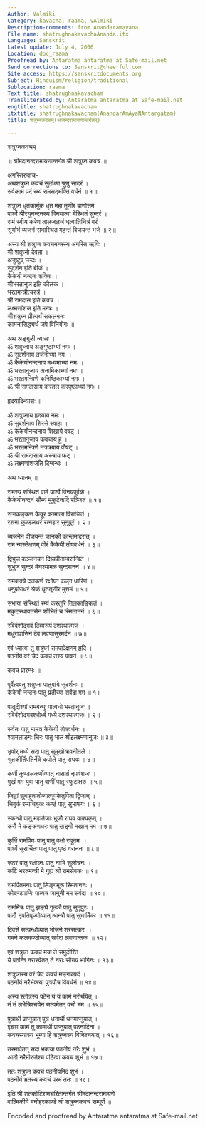 ```yaml
---
Author: Valmiki
Category: kavacha, raama, vAlmIki
Description-comments: from Anandaramayana
File name: shatrughnakavachaAnanda.itx
Language: Sanskrit
Latest update: July 4, 2006
Location: doc_raama
Proofread by: Antaratma antaratma at Safe-mail.net
Send corrections to: Sanskrit@cheerful.com
Site access: https://sanskritdocuments.org
Subject: Hinduism/religion/traditional
Sublocation: raama
Text title: shatrughnakavacham
Transliterated by: Antaratma antaratma at Safe-mail.net
engtitle: shatrughnakavacham
itxtitle: shatrughnakavacham(AnandarAmAyaNAntargatam)
title: शत्रुघ्नकवचम्(आनन्दरामायणान्तर्गतम्)

---
```

  
 शत्रुघ्नकवचम्   
  
॥ श्रीमदानन्दरामायणान्तर्गत श्री शत्रुघ्न कवचं ॥  
  
अगस्तिरुवाच-  
अथशत्रुघ्न कवचं सुतीक्ष्ण श्रुणु सादरं ।  
सर्वकाम प्रदं रम्यं रामसद्भक्ति वर्धनं ॥ १॥  
  
शत्रुघ्नं धृतकार्मुकं धृत महा तूणीर बाणोत्तमं  
पार्श्वे श्रीरघुनन्दनस्य विनयात्वा मेस्थितं सुन्दरं ।  
रामं स्वीय करेण तालजलजं धृत्वातिचित्रं वरं  
सूर्याभं व्यजनं सभास्थित महन्तं विजयन्तं भजे ॥ २॥  
  
अस्य श्री शत्रुघ्न कवचमन्त्रस्य अगस्ति ऋषिः ।  
श्री शत्रुघ्नो देवता ।  
अनुष्टुप् छन्दः ।  
सुदर्शन इति बीजं ।  
कैकेयी नन्दनः शक्तिः ।  
श्रीभरतानुज इति कीलकं ।  
भरतमन्त्रीत्यस्त्रं ।  
श्री रामदास इति कवचं ।  
लक्ष्मणांशज इति मन्त्रः ।  
श्रीशत्रुघ्न प्रीत्यर्थं  सकलमनः  
कामनासिद्ध्यर्थं जपे विनियोगः ॥  
  
अथ अङ्गुळी न्यासः ।  
ॐ शत्रुघ्नाय अङ्गुष्ठाभ्यां नमः ।  
ॐ सुदर्शनाय तर्जनीभ्यां नमः ।  
ॐ कैकेयीनन्दनाय मध्यमाभ्यां नमः ।  
ॐ भरतानुजाय अनामिकाभ्यां नमः ।  
ॐ भरतमन्त्रिणे कनिष्ठिकाभ्यां नमः ।  
ॐ श्री रामदासाय करतल करपृष्ठाभ्यां नमः ॥  
  
हृदयादिन्यासः ॥  
  
ॐ शत्रुघ्नाय हृदयाय नमः ।  
ॐ सुदर्शनाय शिरसे स्वाहा ।  
ॐ कैकेयीनन्दनाय शिखायै वषट् ।  
ॐ भरतानुजाय कवचाय हुं ।  
ॐ भरतमन्त्रिणे नत्रत्रयाय वौषट् ।  
ॐ श्री रामदासाय अस्त्राय फट् ।  
ॐ लक्ष्मणांशजेति दिग्बन्धः ॥  
  
अथ ध्यानम् ॥  
  
रामस्य संस्थितं वामे पार्श्वे विनयपूर्वकं ।  
कैकेयीनन्दनं सौम्यं मुकुटेनादि रञ्जितं ॥ १॥  
  
रत्नकङ्कण केयूर वनमाला विराजितं ।  
रशना कुण्डलधरं रत्नहार सुनूपुरं ॥ २॥  
  
व्यजनेन वीजयन्तं जानकी कान्तमादरात् ।  
राम न्यस्तेक्षणम् वीरं कैकेयी तोषवर्धनं ॥ ३॥  
  
द्विभुजं कञ्जनयनं दिव्यपीताम्बरान्वितं ।  
सुभुजं सुन्दरं मेघश्यामळं सुन्दराननं ॥ ४॥  
  
रामवाक्ये दत्तकर्णं रक्षोघ्नं कड्ग धारिणं ।  
धनुर्बाणधरं श्रेष्ठं धृततूणीर मुत्तमं ॥ ५॥  
  
सभायां संस्थितं रम्यं कस्तूरि तिलकाङ्कितं ।  
मकुटस्थावतंसेन शोभितं च स्मिताननं ॥ ६॥  
  
रविवंशोद्भवं दिव्यरूपं दशरथात्मजं ।  
मधुरावासिनं देवं लवणासुरमर्दनं ॥ ७॥  
  
एवं ध्यात्वा तु शत्रुघ्नं रामपादेक्षणम् हृदि ।  
पठनीयं वरं चेदं कवचं तस्य पावनं ॥ ८॥  
  
कवच प्रारम्भः ॥  
  
पूर्वेत्ववतु शत्रुघ्नः पातुयांये सुदर्शनः ।  
कैकेयी नन्दनः पातु प्रतीच्यां सर्वदा मम ॥ १॥  
  
पातूदीश्यां रामबन्धुः पात्वधो भरतानुजः ।  
रविवंशोद्भवश्चोर्ध्वं मध्ये दशरथात्मजः ॥ २॥  
  
सर्वतः पातु मामत्र कैकेयी तोषवर्धनः ।  
श्यामलाङ्गः चिरः पातु भालं श्रीइलक्ष्मणानुजः ॥ ३॥  
  
भृवोर् मध्ये सदा पातु सुमुखोत्रावनीतले ।  
श्रुतकीर्तिपतिर्नेत्रे कपोले पातु राघवः ॥ ४॥  
  
कर्णौ कुण्डलकर्णोव्यात् नासाग्रं नृपवंशजः ।  
मुखं मम युवा पातु वाणीं पातु स्फुटाक्षरः ॥ ५॥  
  
जिह्वां सुबाहुतातोव्यात्यूपकेतुपिता द्विजान् ।  
चिबुकं रम्यचिबुकः कण्ठं पातु सुभाषणः ॥ ६॥  
  
स्कन्धौ पातु महातेजाः भुजौ राघव वाक्यकृत् ।  
करौ मे कङ्कणधरः पातु खड्गी नखान् मम ॥ ७॥  
  
कुक्षिं रामप्रियः पातु पातु वक्षो रघूतमः ।  
पार्श्वे सुरार्चितः पातु पातु पृष्ठं वराननः ॥ ८॥  
  
जठरं पातु रक्षोघ्नः पातु नाभिं सुलोचनः ।  
कटिं भरतमन्त्री मे गुह्यं श्री रामसेवकः ॥ ९॥  
  
रामर्पितमनाः पातु लिङ्गमूरू स्मिताननः ।  
कोदण्डपाणिः पात्वत्र जानुनी मम सर्वदा ॥ १०॥  
  
राममित्रः पातु झङ्घे गुल्फौ पातु सुनूपुरः ।  
पादौ नृपतिपूज्योव्यात् आन्त्रौ पातु सुधार्मिकः ॥ ११॥  
  
दिवसे सत्यन्धोव्यात् भोजने शरसत्करः ।  
गमने कलकण्ठोव्यात् सर्वदा लवणान्तकः ॥ १२॥  
  
एवं शत्रुघ्न कवचं मया ते समुदीरितं ।  
ये पठन्ति नरास्वेतत् ते नराः सौख्य भागिनः ॥ १३॥  
  
शत्रुघ्नस्य वरं चेदं कवचं मङ्गळप्रदं ।  
पठनीयं नरैर्भक्त्या पुत्रपौत्र  विवर्धनं ॥ १४॥  
  
अस्य स्तोत्रस्य पठेन यं यं कामं नरोर्थयेत् ।  
तं तं लभेन्निश्चयेन सत्यमेतद् वचो मम ॥ १५॥  
  
पुत्रार्थी प्राप्नुयात् पुत्रं धनार्थी धनमाप्नुयात् ।  
इच्छा कामं तु कामार्थी प्राप्नुयात् पठनादिना ।  
कवचस्यास्य भूम्या हि शत्रुघ्नस्य विनिश्चयात् ॥ १६॥  
  
तस्मादेतत् सदा भक्त्या पठनीयं नरैः शुभं ।  
आदौ नरैर्मारुतेश्च पठित्वा कवचं शुभं ॥ १७॥  
  
ततः शत्रुघ्न कवचं पठनीयमिदं शुभं ।  
पठनीयं भ्रतस्य कवचं परमं ततः ॥ १८॥  
  
इति श्री शतकोटिरामचरितान्तर्गत श्रीमदानन्दरामायणे  
वाल्मिकीये मनोहरकाण्डे श्री शत्रुघ्नकवचं सम्पूर्णं ॥  
  
  
  
  
  
Encoded and proofread by Antaratma antaratma at Safe-mail.net  
  
